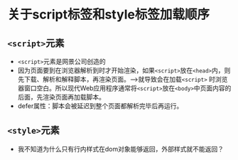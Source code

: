# 关于script标签和style标签加载顺序

## `<script>`元素

- `<script>`元素是网景公司创造的
- 因为页面要到在浏览器解析到<body>时才开始渲染，如果`<script>`放在`<head>`内，则先下载、解析和解释脚本，再渲染页面。——>就导致会在加载`<script>`
  时浏览器窗口空白。所以现代Web应用程序通常将`<script>`放在`<body>`中页面内容的后面，先渲染页面再加载脚本。
- defer属性：脚本会被延迟到整个页面都解析完毕后再运行。

## `<style>`元素

- 我不知道为什么只有行内样式在dom对象能够返回，外部样式就不能返回？
